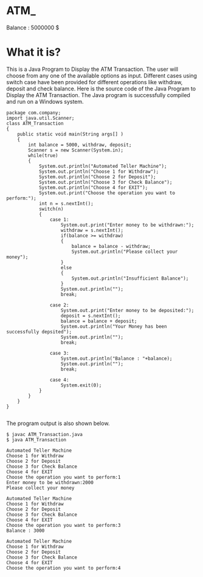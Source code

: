 # ATM_
Balance : 5000000 $

# What it is?

This is a Java Program to Display the ATM Transaction.
The user will choose from any one of the available options as input. 
Different cases using switch case have been provided for different operations like withdraw, deposit and check balance.
Here is the source code of the Java Program to Display the ATM Transaction.
The Java program is successfully compiled and run on a Windows system. 

```
package com.company;
import java.util.Scanner;
class ATM_Transaction
{
    public static void main(String args[] )
    {
        int balance = 5000, withdraw, deposit;
        Scanner s = new Scanner(System.in);
        while(true)
        {
            System.out.println("Automated Teller Machine");
            System.out.println("Choose 1 for Withdraw");
            System.out.println("Choose 2 for Deposit");
            System.out.println("Choose 3 for Check Balance");
            System.out.println("Choose 4 for EXIT");
            System.out.print("Choose the operation you want to perform:");
            int n = s.nextInt();
            switch(n)
            {
                case 1:
                    System.out.print("Enter money to be withdrawn:");
                    withdraw = s.nextInt();
                    if(balance >= withdraw)
                    {
                        balance = balance - withdraw;
                        System.out.println("Please collect your money");
                    }
                    else
                    {
                        System.out.println("Insufficient Balance");
                    }
                    System.out.println("");
                    break;

                case 2:
                    System.out.print("Enter money to be deposited:");
                    deposit = s.nextInt();
                    balance = balance + deposit;
                    System.out.println("Your Money has been successfully depsited");
                    System.out.println("");
                    break;

                case 3:
                    System.out.println("Balance : "+balance);
                    System.out.println("");
                    break;

                case 4:
                    System.exit(0);
            }
        }
    }
}


```

The program output is also shown below.

```
$ javac ATM_Transaction.java
$ java ATM_Transaction
 
Automated Teller Machine
Choose 1 for Withdraw
Choose 2 for Deposit
Choose 3 for Check Balance
Choose 4 for EXIT
Choose the operation you want to perform:1
Enter money to be withdrawn:2000
Please collect your money
 
Automated Teller Machine
Choose 1 for Withdraw
Choose 2 for Deposit
Choose 3 for Check Balance
Choose 4 for EXIT
Choose the operation you want to perform:3
Balance : 3000
 
Automated Teller Machine
Choose 1 for Withdraw
Choose 2 for Deposit
Choose 3 for Check Balance
Choose 4 for EXIT
Choose the operation you want to perform:4
```
